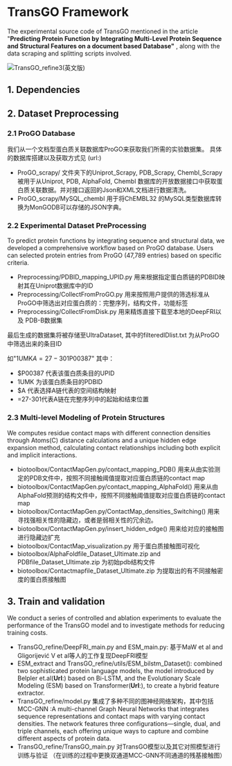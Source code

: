 # TransGO Framework

The experimental source code of TransGO mentioned in the article "**Predicting Protein Function by Integrating Multi-Level Protein Sequence and Structural Features on a document based Database"** , along with the data scraping and splitting scripts involved.

![TransGO_refine3(英文版)](G:\360MoveData\Users\pc\Desktop\TransGo\Pics\TransGO模型图解构\整体结构\TransGO_refine3(英文版).png)



## 1. Dependencies





## 2. Dataset Preprocessing

### 2.1 ProGO Database

我们从一个文档型蛋白质关联数据库ProGO来获取我们所需的实验数据集。 具体的数据库搭建以及获取方式见 (url:)

- ProGO_scrapy/ 文件夹下的Uniprot_Scrapy, PDB_Scrapy, Chembl_Scrapy被用于从Uniprot, PDB, AlphaFold, Chembl 数据库的开放数据接口中获取蛋白质关联数据。并对接口返回的Json和XML文档进行数据清洗。
- ProGO_scrapy/MySQL_chembl 用于将ChEMBL32 的MySQL类型数据库转换为MonGODB可以存储的JSON字典。

### 2.2 Experimental Dataset PreProcessing

To predict protein functions by integrating sequence and structural data, we developed a comprehensive workflow based on ProGO database. Users can selected protein entries from ProGO (47,789 entries) based on specific criteria.

- Preprocessing/PDBID_mapping_UPID.py 用来根据指定蛋白质链的PDBID映射其在Uniprot数据库中的ID
- Preprocessing/CollectFromProGO.py 用来按照用户提供的筛选标准从ProGO中筛选出对应蛋白质的：完整序列，结构文件，功能标签
- Preprocessing/CollectFromDisk.py 用来精炼直接下载至本地的DeepFRI以及 PDB-B数据集

最后生成的数据集将被存储至UltraDataset, 其中的filteredIDlist.txt 为从ProGO中筛选出来的条目ID

如"1UMK$A=27-301$P00387" 其中：

- $P00387 代表该蛋白质条目的UPID
- 1UMK 为该蛋白质条目的PDBID
- $A 代表选择A链代表的空间结构映射
- =27-301代表A链在完整序列中的起始和结束位置

### 2.3 **Multi-level** Modeling of Protein Structures

We computes residue contact maps with different connection densities through Atoms(C) distance calculations and a unique hidden edge expansion method, calculating contact relationships including both explicit and implicit interactions.

- biotoolbox/ContactMapGen.py/contact_mapping_PDB()  用来从由实验测定的PDB文件中，按照不同接触阈值提取对应蛋白质链的contact map
- biotoolbox/ContactMapGen.py/contact_mapping_AlphaFold() 用来从由AlphaFold预测的结构文件中，按照不同接触阈值提取对应蛋白质链的contact map
- biotoolbox/ContactMapGen.py/ContactMap_densities_Switching() 用来寻找强相关性的隐藏边，或者是弱相关性的冗余边。
- biotoolbox/ContactMapGen.py/insert_hidden_edge() 用来给对应的接触图进行隐藏边扩充
- biotoolbox/ContactMap_visualization.py 用于蛋白质接触图可视化
- biotoolbox/AlphaFoldfile_Dataset_Ultimate.zip and PDBfile_Dataset_Ultimate.zip 为初始pdb结构文件
- biotoolbox/Contactmapfile_Dataset_Ultimate.zip 为提取出的有不同接触密度的蛋白质接触图



## 3. Train and validation

We conduct a series of controlled and ablation experiments to evaluate the performance of the TransGO model and to investigate methods for reducing training costs.

- TransGO_refine/DeepFRI_main.py and ESM_main.py: 基于MaW et al and Gligorijević V et al等人的工作复现DeepFRI模型
- ESM_extract and TransGO_refine/utils/ESM_bilstm_Dataset():  combined two sophisticated protein language models, the model introduced by Belpler et.al(**Url**:) based on Bi-LSTM, and the Evolutionary Scale Modeling (ESM) based on Transformer(**Url**:), to create a hybrid feature extractor.
- TransGO_refine/model.py 集成了多种不同的图神经网络架构，其中包括 MCC-GNN :A multi-channel Graph Neural Networks that integrates sequence representations and contact maps with varying contact densities. The network features three configurations—single, dual, and triple channels, each offering unique ways to capture and combine different aspects of protein data.
- TransGO_refine/TransGO_main.py 对TransGO模型以及其它对照模型进行训练与验证 （在训练的过程中更换双通道MCC-GNN不同通道的残基接触图）































